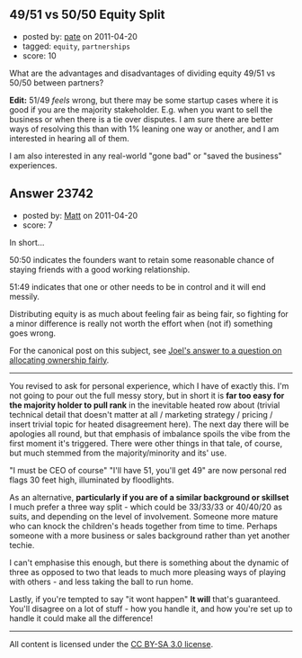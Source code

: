 ## 49/51 vs 50/50 Equity Split

- posted by: [pate](https://stackexchange.com/users/-1/3127-pate) on 2011-04-20
- tagged: `equity`, `partnerships`
- score: 10

What are the advantages and disadvantages of dividing equity 49/51 vs 50/50 between partners?

**Edit:** 51/49 *feels* wrong, but there may be some startup cases where it is good if you are the majority stakeholder. E.g. when you want to sell the business or when there is a tie over disputes. I am sure there are better ways of resolving this than with 1% leaning one way or another, and I am interested in hearing all of them.

I am also interested in any real-world "gone bad" or "saved the business" experiences.


## Answer 23742

- posted by: [Matt](https://stackexchange.com/users/-1/8784-matt) on 2011-04-20
- score: 7

<p>In short...</p>

<p>50:50 indicates the founders want to retain some reasonable chance of staying friends with a good working relationship.</p>

<p>51:49 indicates that one or other needs to be in control and it will end messily.</p>

<p>Distributing equity is as much about feeling fair as being fair, so fighting for a minor difference is really not worth the effort when (not if) something goes wrong.</p>

<p>For the canonical post on this subject, see <a href="http://answers.onstartups.com/questions/6949/forming-a-new-software-startup-how-do-i-allocate-ownership-fairly/23326#23326">Joel's answer to a question on allocating ownership fairly</a>.</p>

<hr>

<p>You revised to ask for personal experience, which I have of exactly this.  I'm not going to pour out the full messy story, but in short it is <strong>far too easy for the majority holder to pull rank</strong> in the inevitable heated row about (trivial technical detail that doesn't matter at all / marketing strategy / pricing / insert trivial topic for heated disagreement here).  The next day there will be apologies all round, but that emphasis of imbalance spoils the vibe from the first moment it's triggered.  There were other things in that tale, of course, but much stemmed from the majority/minority and its' use.</p>

<p>"I must be CEO of course" "I'll have 51, you'll get 49" are now personal red flags 30 feet high, illuminated by floodlights.</p>

<p>As an alternative, <strong>particularly if you are of a similar background or skillset</strong> I much prefer a three way split - which could be 33/33/33 or 40/40/20 as suits, and depending on the level of involvement.  Someone more mature who can knock the children's heads together from time to time.  Perhaps someone with a more business or sales background rather than yet another techie.</p>

<p>I can't emphasise this enough, but there is something about the dynamic of three as opposed to two that leads to much more pleasing ways of playing with others - and less taking the ball to run home.</p>

<p>Lastly, if you're tempted to say "it wont happen" <strong>It will</strong> that's guaranteed.  You'll disagree on a lot of stuff - how you handle it, and how you're set up to handle it could make all the difference!</p>




---

All content is licensed under the [CC BY-SA 3.0 license](https://creativecommons.org/licenses/by-sa/3.0/).
